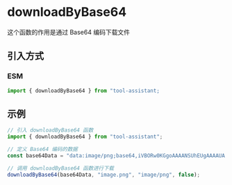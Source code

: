 # downloadByBase64

这个函数的作用是通过 Base64 编码下载文件

## 引入方式

<!-- ### CJS

```javascript
const { downloadByBase64 } = require("tool-assistant");
``` -->

### ESM

```javascript
import { downloadByBase64 } from "tool-assistant;
```

## 示例

```javascript
// 引入 downloadByBase64 函数
import { downloadByBase64 } from "tool-assistant";

// 定义 Base64 编码的数据
const base64Data = "data:image/png;base64,iVBORw0KGgoAAAANSUhEUgAAAAUA...";

// 调用 downloadByBase64 函数进行下载
downloadByBase64(base64Data, "image.png", "image/png", false);
```

